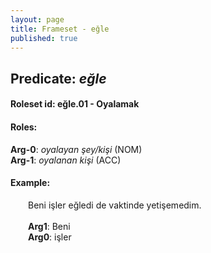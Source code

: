 ```yaml
---
layout: page
title: Frameset - eğle
published: true
---
```

<h2>Predicate: <i>eğle</i></h2>
<h4>Roleset id: eğle.01 - Oyalamak<br>
<h4>Roles:</h4>
<b>Arg-0</b>: <i>oyalayan şey/kişi</i>  (NOM) <br>
<b>Arg-1</b>: <i>oyalanan kişi</i>  (ACC) <br>
<h4>Example:</h4>
&emsp;&emsp;Beni işler eğledi de vaktinde yetişemedim.<br><br>
&emsp;&emsp;<b>Arg1</b>:  Beni<br>
&emsp;&emsp;<b>Arg0</b>:  işler<br>

